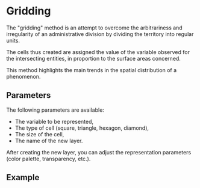 # Gridding

The "gridding" method is an attempt to overcome the arbitrariness and irregularity
of an administrative division by dividing the territory into regular units.

The cells thus created are assigned the value of the variable observed for the intersecting entities,
in proportion to the surface areas concerned.

This method highlights the main trends in the spatial distribution of a phenomenon.

## Parameters

The following parameters are available:

- The variable to be represented,
- The type of cell (square, triangle, hexagon, diamond),
- The size of the cell,
- The name of the new layer.

After creating the new layer, you can adjust the representation parameters (color palette, transparency, etc.).

## Example

<ZoomImg
    src="/grid-0.png"
    alt="Gridding (hexagons - variable 'POPULATION' - French municipalities dataset)"
    caption="Gridding (hexagons - variable 'POPULATION' - French municipalities dataset)"
/>
